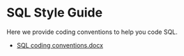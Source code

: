 # SQL Style Guide

Here we provide coding conventions to help you code SQL.

- [SQL coding conventions.docx](./SQLコーディング規約.docx?raw=true)
